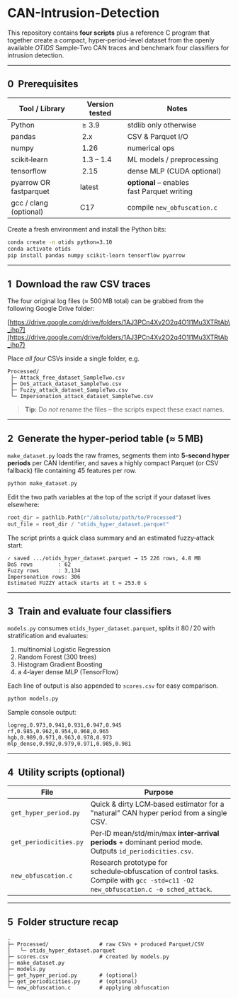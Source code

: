 # CAN-Intrusion-Detection

This repository contains **four scripts** plus a reference C program that together
create a compact, hyper‑period–level dataset from the openly available
*OTIDS* Sample‑Two CAN traces and benchmark four classifiers for intrusion
detection.

---

## 0  Prerequisites

| Tool / Library         | Version tested | Notes                                       |
| ---------------------- | -------------- | ------------------------------------------- |
| Python                 |  ≥ 3.9         | stdlib only otherwise                       |
| pandas                 |  2.x           | CSV & Parquet I/O                           |
| numpy                  |  1.26          | numerical ops                               |
| scikit‑learn           |  1.3 – 1.4     | ML models / preprocessing                   |
| tensorflow             |  2.15          | dense MLP (CUDA optional)                   |
| pyarrow OR fastparquet | latest         | **optional** – enables fast Parquet writing |
| gcc / clang (optional) | C17            | compile `new_obfuscation.c`                 |

Create a fresh environment and install the Python bits:

```bash
conda create -n otids python=3.10
conda activate otids
pip install pandas numpy scikit-learn tensorflow pyarrow
```

---

## 1  Download the raw CSV traces

The four original log files (≈ 500 MB total) can be grabbed from the following
Google Drive folder:

[https://drive.google.com/drive/folders/1AJ3PCn4Xv2O2q4O1I1Mu3XTRtAb\_ihp7](https://drive.google.com/drive/folders/1AJ3PCn4Xv2O2q4O1I1Mu3XTRtAb_ihp7)

Place *all four* CSVs inside a single folder, e.g.

```
Processed/
 ├─ Attack_free_dataset_SampleTwo.csv
 ├─ DoS_attack_dataset_SampleTwo.csv
 ├─ Fuzzy_attack_dataset_SampleTwo.csv
 └─ Impersonation_attack_dataset_SampleTwo.csv
```

> **Tip:** Do *not* rename the files – the scripts expect these exact names.

---

## 2  Generate the hyper‑period table (≈ 5 MB)

`make_dataset.py` loads the raw frames, segments them into **5‑second hyper
periods** per CAN Identifier, and saves a highly compact Parquet (or
CSV fallback) file containing 45 features per row.

```bash
python make_dataset.py
```

Edit the two path variables at the top of the script if your dataset lives
elsewhere:

```python
root_dir = pathlib.Path(r"/absolute/path/to/Processed")
out_file = root_dir / "otids_hyper_dataset.parquet"
```

The script prints a quick class summary and an estimated fuzzy‑attack start:

```
✓ saved .../otids_hyper_dataset.parquet → 15 226 rows, 4.8 MB
DoS rows        : 62
Fuzzy rows      : 3,134
Impersonation rows: 306
Estimated FUZZY attack starts at t ≈ 253.0 s
```

---

## 3  Train and evaluate four classifiers

`models.py` consumes `otids_hyper_dataset.parquet`, splits it 80 / 20 with
stratification and evaluates:

1. multinomial Logistic Regression
2. Random Forest (300 trees)
3. Histogram Gradient Boosting
4. a 4‑layer dense MLP (TensorFlow)

Each line of output is also appended to `scores.csv` for easy comparison.

```bash
python models.py
```

Sample console output:

```
logreg,0.973,0.941,0.931,0.947,0.945
rf,0.985,0.962,0.954,0.968,0.965
hgb,0.989,0.971,0.963,0.978,0.973
mlp_dense,0.992,0.979,0.971,0.985,0.981
```

---

## 4  Utility scripts (optional)

| File                   | Purpose                                                                                                                          |
| ---------------------- | -------------------------------------------------------------------------------------------------------------------------------- |
| `get_hyper_period.py`  | Quick & dirty LCM‑based estimator for a "natural" CAN hyper period from a single CSV.                                            |
| `get_periodicities.py` | Per‑ID mean/std/min/max **inter‑arrival periods** + dominant period mode. Outputs `id_periodicities.csv`.                        |
| `new_obfuscation.c`    | Research prototype for schedule‑obfuscation of control tasks. Compile with `gcc -std=c11 -O2 new_obfuscation.c -o sched_attack`. |

---

## 5  Folder structure recap

```
.
├─ Processed/                # raw CSVs + produced Parquet/CSV
│   └─ otids_hyper_dataset.parquet
├─ scores.csv                # created by models.py
├─ make_dataset.py
├─ models.py
├─ get_hyper_period.py       # (optional)
├─ get_periodicities.py      # (optional)
└─ new_obfuscation.c         # applying obfuscation
```